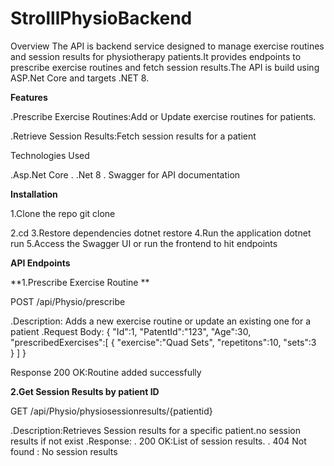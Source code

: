 # StrolllPhysioBackend

Overview
The API is backend service designed to manage exercise routines and session results for physiotherapy patients.It provides endpoints to prescribe exercise routines and fetch session results.The API is build using ASP.Net Core and targets .NET 8.

**Features**

.Prescribe Exercise Routines:Add or Update exercise routines for patients.

.Retrieve Session Results:Fetch session results for a patient

Technologies Used

.Asp.Net Core
. .Net 8
. Swagger for API documentation

**Installation**

1.Clone the repo 
  git clone <repo url>

2.cd <project directory>
3.Restore dependencies 
dotnet restore
4.Run the application
dotnet run
5.Access the Swagger UI or run the frontend to hit endpoints

**API Endpoints**

**1.Prescribe Exercise Routine **

POST /api/Physio/prescribe

.Description: Adds a new exercise routine or update an existing one for a patient
.Request Body:
{
"Id":1,
"PatentId":"123",
"Age":30,
"prescribedExercises":[
  {
   "exercise":"Quad Sets",
   "repetitons":10,
   "sets":3  
  }
]
}

Response
 200 OK:Routine added successfully

 **2.Get Session Results by patient ID**

 GET /api/Physio/physiosessionresults/{patientid}

 .Description:Retrieves Session results for a specific patient.no session results if not exist
 .Response:
  . 200 OK:List of session results.
  . 404 Not found : No session results 
 
